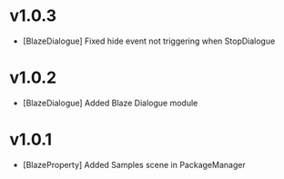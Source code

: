 # v1.0.3
- [BlazeDialogue] Fixed hide event not triggering when StopDialogue
# v1.0.2
- [BlazeDialogue] Added Blaze Dialogue module
# v1.0.1
- [BlazeProperty] Added Samples scene in PackageManager